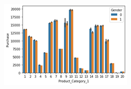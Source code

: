 ![alt text](https://github.com/sasidharreddy25/Machine_Learning/blob/main/EDA%26Feature_Engineering/Black_Friday/Images/img1.png)
